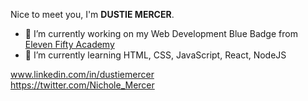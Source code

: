 Nice to meet you, I'm <strong>DUSTIE MERCER</strong>.

- 🔭 I’m currently working on my Web Development Blue Badge from <a href ="https://elevenfifty.org/"> Eleven Fifty Academy </a>
- 🌱 I’m currently learning HTML, CSS, JavaScript, React, NodeJS

www.linkedin.com/in/dustiemercer <br>
https://twitter.com/Nichole_Mercer

